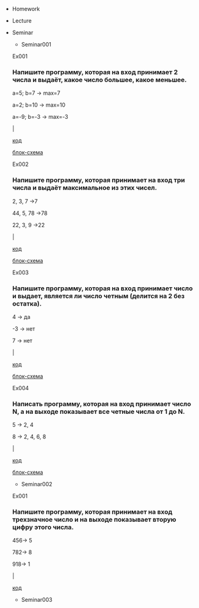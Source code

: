  - Homework
 - Lecture
 - Seminar
   - Seminar001

    Ex001
    ### Напишите программу, которая на вход принимает 2 числа и выдаёт, какое число большее, какое меньшее.

    a=5; b=7 -> max=7

    a=2; b=10 -> max=10

    a=-9; b=-3 -> max=-3

    |
    
     [код](Seminar/Seminar001/Ex001/Program.cs) 

    [блок-схема](Seminar/Seminar001/Ex001/diagram.drawio.png)

    Ex002
    ### Напишите программу, которая принимает на вход три числа и выдаёт максимальное из этих чисел.

    2, 3, 7 ->7

    44, 5, 78 ->78

    22, 3, 9 ->22

    |

    [код](Seminar/Seminar001/Ex002/Program.cs)

    [блок-схема](Seminar/Seminar001/Ex002/diagram.drawio.png)
    


    Ex003
    ### Напишите программу, которая на вход принимает число и выдает, является ли число четным (делится на 2 без остатка).

    4 -> да

   -3 -> нет

    7 -> нет

    |

    [код](Seminar/Seminar001/Ex003/Program.cs)

    [блок-схема](Seminar/Seminar001/Ex003/diagram.drawio.png)

    

    Ex004
    ### Написать программу, которая на вход принимает число N, а на выходе показывает все четные числа от 1 до N.

    5 -> 2, 4

    8 -> 2, 4, 6, 8

    |

    [код](Seminar/Seminar001/Ex004/Program.cs)

    [блок-схема](Seminar/Seminar001/Ex004/diagram.drawio.png)

    

   - Seminar002
     
    Ex001
    ### Напишите программу, которая принимает на вход трехзначное число и на выходе показывает вторую цифру этого числа.
    456-> 5

    782-> 8

    918-> 1

    |

    [код](Seminar/Seminar002/Ex001/Program.cs)


   - Seminar003
